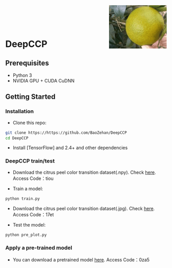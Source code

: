<img src='outtest/test.gif' align="right" width=180>

<br><br><br>

# DeepCCP
## Prerequisites
- Python 3
- NVIDIA GPU + CUDA CuDNN

## Getting Started
### Installation

- Clone this repo:
```bash
git clone https://https://github.com/BaoZehan/DeepCCP
cd DeepCCP
```

- Install [TensorFlow] and 2.4+ and other dependencies

### DeepCCP train/test

- Download the citrus peel color transition dataset(.npy). 
Check [here](https://pan.baidu.com/s/1upVP5VYWzpNycq6M25hHaA?pwd=tiou). 
Access Code：tiou 

- Train a model:
```bash
python train.py 
```

- Download the citrus peel color transition dataset(.jpg). 
Check [here](https://pan.baidu.com/s/1zcMxKr99TCR7NYcgUeQflg?pwd=17et). 
Access Code：17et 

- Test the model:
```bash
python pre_plot.py 
```

### Apply a pre-trained model 
- You can download a pretrained model [here](https://pan.baidu.com/s/1xCZOzUEnJLtzrD8efO1IRw?pwd=0za5).
Access Code：0za5 
